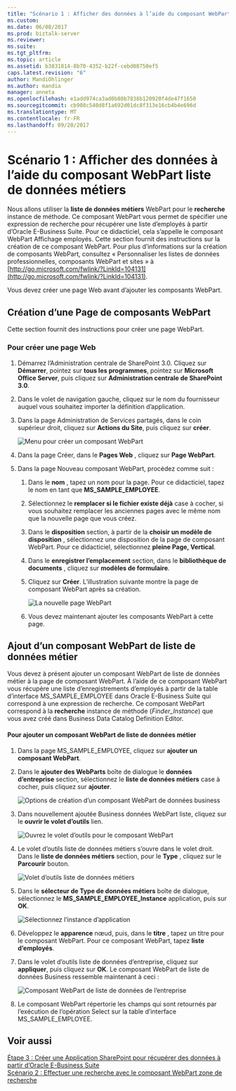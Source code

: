 ```yaml
---
title: "Scénario 1 : Afficher des données à l’aide du composant WebPart liste de données d’entreprise | Documents Microsoft"
ms.custom: 
ms.date: 06/08/2017
ms.prod: biztalk-server
ms.reviewer: 
ms.suite: 
ms.tgt_pltfrm: 
ms.topic: article
ms.assetid: b3831814-8b70-4352-b22f-cebd08750ef5
caps.latest.revision: "6"
author: MandiOhlinger
ms.author: mandia
manager: anneta
ms.openlocfilehash: e1add974ca3ad0b80b7838b120920f4de47f1650
ms.sourcegitcommit: cb908c540d8f1a692d01dc8f313e16cb4b4e696d
ms.translationtype: MT
ms.contentlocale: fr-FR
ms.lasthandoff: 09/20/2017
---
```

# <a name="scenario-1-display-data-using-business-data-list-web-part"></a>Scénario 1 : Afficher des données à l’aide du composant WebPart liste de données métiers
Nous allons utiliser la **liste de données métiers** WebPart pour le **recherche** instance de méthode. Ce composant WebPart vous permet de spécifier une expression de recherche pour récupérer une liste d’employés à partir d’Oracle E-Business Suite. Pour ce didacticiel, cela s’appelle le composant WebPart Affichage employés. Cette section fournit des instructions sur la création de ce composant WebPart. Pour plus d’informations sur la création de composants WebPart, consultez « Personnaliser les listes de données professionnelles, composants WebPart et sites » à [http://go.microsoft.com/fwlink/?LinkId=104131](http://go.microsoft.com/fwlink/?LinkId=104131).  
  
 Vous devez créer une page Web avant d’ajouter les composants WebPart.  
  
## <a name="creating-a-web-part-page"></a>Création d’une Page de composants WebPart  
 Cette section fournit des instructions pour créer une page WebPart.  
  
###  <a name="WebPart"></a>Pour créer une page Web  
  
1.  Démarrez l’Administration centrale de SharePoint 3.0. Cliquez sur **Démarrer**, pointez sur **tous les programmes**, pointez sur **Microsoft Office Server**, puis cliquez sur **Administration centrale de SharePoint 3.0**.  
  
2.  Dans le volet de navigation gauche, cliquez sur le nom du fournisseur auquel vous souhaitez importer la définition d’application.  
  
3.  Dans la page Administration de Services partagés, dans le coin supérieur droit, cliquez sur **Actions du Site**, puis cliquez sur **créer**.  
  
     ![Menu pour créer un composant WebPart](../../adapters-and-accelerators/adapter-oracle-ebs/media/a9872c3e-f823-4c47-a538-19242565d2e9.gif "a9872c3e-f823-4c47-a538-19242565d2e9")  
  
4.  Dans la page Créer, dans le **Pages Web** , cliquez sur **Page WebPart**.  
  
5.  Dans la page Nouveau composant WebPart, procédez comme suit :  
  
    1.  Dans le **nom** , tapez un nom pour la page. Pour ce didacticiel, tapez le nom en tant que **MS_SAMPLE_EMPLOYEE**.  
  
    2.  Sélectionnez le **remplacer si le fichier existe déjà** case à cocher, si vous souhaitez remplacer les anciennes pages avec le même nom que la nouvelle page que vous créez.  
  
    3.  Dans le **disposition** section, à partir de la **choisir un modèle de disposition** , sélectionnez une disposition de la page de composant WebPart. Pour ce didacticiel, sélectionnez **pleine Page, Vertical**.  
  
    4.  Dans le **enregistrer l’emplacement** section, dans le **bibliothèque de documents** , cliquez sur **modèles de formulaire**.  
  
    5.  Cliquez sur **Créer**. L’illustration suivante montre la page de composant WebPart après sa création.  
  
         ![La nouvelle page WebPart](../../adapters-and-accelerators/adapter-oracle-ebs/media/23-web-part.gif "23_Web_Part")  
  
    6.  Vous devez maintenant ajouter les composants WebPart à cette page.  
  
## <a name="adding-a-business-data-list-web-part"></a>Ajout d’un composant WebPart de liste de données métier  
 Vous devez à présent ajouter un composant WebPart de liste de données métier à la page de composant WebPart. À l’aide de ce composant WebPart vous récupère une liste d’enregistrements d’employés à partir de la table d’interface MS_SAMPLE_EMPLOYEE dans Oracle E-Business Suite qui correspond à une expression de recherche. Ce composant WebPart correspond à la **recherche** instance de méthode (*Finder_Instance*) que vous avez créé dans Business Data Catalog Definition Editor.  
  
#### <a name="to-add-a-business-data-list-web-part"></a>Pour ajouter un composant WebPart de liste de données métier  
  
1.  Dans la page MS_SAMPLE_EMPLOYEE, cliquez sur **ajouter un composant WebPart**.  
  
2.  Dans le **ajouter des WebParts** boîte de dialogue le **données d’entreprise** section, sélectionnez le **liste de données métiers** case à cocher, puis cliquez sur **ajouter**.  
  
     ![Options de création d’un composant WebPart de données business](../../adapters-and-accelerators/adapter-oracle-ebs/media/ae7c952c-1592-495f-9452-c1bffd44421c.gif "ae7c952c-1592-495f-9452-c1bffd44421c")  
  
3.  Dans nouvellement ajoutée Business données WebPart liste, cliquez sur le **ouvrir le volet d’outils** lien.  
  
     ![Ouvrez le volet d’outils pour le composant WebPart](../../adapters-and-accelerators/adapter-oracle-ebs/media/4e7a1cb1-69dc-4e0d-a211-6a217dc4a549.gif "4e7a1cb1-69dc-4e0d-a211-6a217dc4a549")  
  
4.  Le volet d’outils liste de données métiers s’ouvre dans le volet droit. Dans le **liste de données métiers** section, pour le **Type** , cliquez sur le **Parcourir** bouton.  
  
     ![Volet d’outils liste de données métiers](../../adapters-and-accelerators/adapter-oracle-ebs/media/24-bdc-browse.gif "24_BDC_Browse")  
  
5.  Dans le **sélecteur de Type de données métiers** boîte de dialogue, sélectionnez le **MS_SAMPLE_EMPLOYEE_Instance** application, puis sur **OK**.  
  
     ![Sélectionnez l’instance d’application](../../adapters-and-accelerators/adapter-oracle-ebs/media/25-bdc-picker.gif "25_BDC_Picker")  
  
6.  Développez le **apparence** nœud, puis, dans le **titre** , tapez un titre pour le composant WebPart. Pour ce composant WebPart, tapez **liste d’employés**.  
  
7.  Dans le volet d’outils liste de données d’entreprise, cliquez sur **appliquer**, puis cliquez sur **OK**. Le composant WebPart de liste de données Business ressemble maintenant à ceci :  
  
     ![Composant WebPart de liste de données de l’entreprise](../../adapters-and-accelerators/adapter-oracle-ebs/media/26-bdc-webpart.gif "26_BDC_WebPart")  
  
8.  Le composant WebPart répertorie les champs qui sont retournés par l’exécution de l’opération Select sur la table d’interface MS_SAMPLE_EMPLOYEE.  
  
## <a name="see-also"></a>Voir aussi  
 [Étape 3 : Créer une Application SharePoint pour récupérer des données à partir d’Oracle E-Business Suite](../../adapters-and-accelerators/adapter-oracle-ebs/step-3-create-a-sharepoint-application-to-retrieve-data-from-oracle-ebs.md)   
 [Scénario 2 : Effectuer une recherche avec le composant WebPart zone de recherche](../../adapters-and-accelerators/adapter-oracle-ebs/scenario-2-search-using-the-search-box-web-part.md)